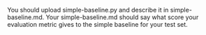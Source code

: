You should upload simple-baseline.py and describe it in simple-baseline.md. Your simple-baseline.md should say what score your evaluation metric gives to the simple baseline for your test set.